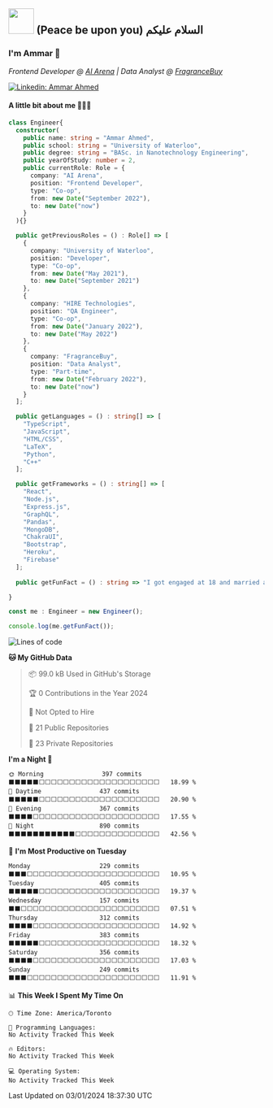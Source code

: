 <h2 align="left">
<img src="https://media4.giphy.com/media/Q1C6xwOPXC7tNToIte/giphy.gif?cid=ecf05e47dflkymfd1srru6oarh8wpsf7omdct4gzd1cmq086&rid=giphy.gif&ct=s" width="50"> (Peace be upon you) السلام عليكم
</h2>

### I'm Ammar 👋

*Frontend Developer @ [AI Arena](https://docs.aiarena.io/) | Data Analyst @ [FragranceBuy](https://fragrancebuy.ca)*

[![Linkedin: Ammar Ahmed](https://img.shields.io/badge/-Ammar_Ahmed-blue?style=flat-square&logo=Linkedin&logoColor=white&link=https://www.linkedin.com/in/ammarahmed03/)](https://www.linkedin.com/in/ammarahmed03)

#### A little bit about me 👨🏾‍💻
```typescript
class Engineer{
  constructor(
    public name: string = "Ammar Ahmed",
    public school: string = "University of Waterloo",
    public degree: string = "BASc. in Nanotechnology Engineering",
    public yearOfStudy: number = 2,
    public currentRole: Role = {
      company: "AI Arena",
      position: "Frontend Developer",
      type: "Co-op",
      from: new Date("September 2022"),
      to: new Date("now")
    }
  ){}

  public getPreviousRoles = () : Role[] => [
    {
      company: "University of Waterloo",
      position: "Developer",
      type: "Co-op",
      from: new Date("May 2021"),
      to: new Date("September 2021")
    },
    {
      company: "HIRE Technologies",
      position: "QA Engineer",
      type: "Co-op",
      from: new Date("January 2022"),
      to: new Date("May 2022")
    },
    {
      company: "FragranceBuy",
      position: "Data Analyst",
      type: "Part-time",
      from: new Date("February 2022"),
      to: new Date("now")
    }
  ];

  public getLanguages = () : string[] => [
    "TypeScript",
    "JavaScript",
    "HTML/CSS",
    "LaTeX",
    "Python",
    "C++"
  ];

  public getFrameworks = () : string[] => [
    "React",
    "Node.js",
    "Express.js",
    "GraphQL",
    "Pandas",
    "MongoDB",
    "ChakraUI",
    "Bootstrap",
    "Heroku",
    "Firebase"
  ];
  
  public getFunFact = () : string => "I got engaged at 18 and married at 20 years old";

}

const me : Engineer = new Engineer();

console.log(me.getFunFact());
```


<!--START_SECTION:waka-->
![Lines of code](https://img.shields.io/badge/From%20Hello%20World%20I%27ve%20Written-11.9%20million%20lines%20of%20code-blue)

**🐱 My GitHub Data** 

> 📦 99.0 kB Used in GitHub's Storage 
 > 
> 🏆 0 Contributions in the Year 2024
 > 
> 🚫 Not Opted to Hire
 > 
> 📜 21 Public Repositories 
 > 
> 🔑 23 Private Repositories 
 > 
**I'm a Night 🦉** 

```text
🌞 Morning                397 commits         ⬛⬛⬛⬛⬛⬜⬜⬜⬜⬜⬜⬜⬜⬜⬜⬜⬜⬜⬜⬜⬜⬜⬜⬜⬜   18.99 % 
🌆 Daytime                437 commits         ⬛⬛⬛⬛⬛⬜⬜⬜⬜⬜⬜⬜⬜⬜⬜⬜⬜⬜⬜⬜⬜⬜⬜⬜⬜   20.90 % 
🌃 Evening                367 commits         ⬛⬛⬛⬛⬜⬜⬜⬜⬜⬜⬜⬜⬜⬜⬜⬜⬜⬜⬜⬜⬜⬜⬜⬜⬜   17.55 % 
🌙 Night                  890 commits         ⬛⬛⬛⬛⬛⬛⬛⬛⬛⬛⬛⬜⬜⬜⬜⬜⬜⬜⬜⬜⬜⬜⬜⬜⬜   42.56 % 
```
📅 **I'm Most Productive on Tuesday** 

```text
Monday                   229 commits         ⬛⬛⬛⬜⬜⬜⬜⬜⬜⬜⬜⬜⬜⬜⬜⬜⬜⬜⬜⬜⬜⬜⬜⬜⬜   10.95 % 
Tuesday                  405 commits         ⬛⬛⬛⬛⬛⬜⬜⬜⬜⬜⬜⬜⬜⬜⬜⬜⬜⬜⬜⬜⬜⬜⬜⬜⬜   19.37 % 
Wednesday                157 commits         ⬛⬛⬜⬜⬜⬜⬜⬜⬜⬜⬜⬜⬜⬜⬜⬜⬜⬜⬜⬜⬜⬜⬜⬜⬜   07.51 % 
Thursday                 312 commits         ⬛⬛⬛⬛⬜⬜⬜⬜⬜⬜⬜⬜⬜⬜⬜⬜⬜⬜⬜⬜⬜⬜⬜⬜⬜   14.92 % 
Friday                   383 commits         ⬛⬛⬛⬛⬛⬜⬜⬜⬜⬜⬜⬜⬜⬜⬜⬜⬜⬜⬜⬜⬜⬜⬜⬜⬜   18.32 % 
Saturday                 356 commits         ⬛⬛⬛⬛⬜⬜⬜⬜⬜⬜⬜⬜⬜⬜⬜⬜⬜⬜⬜⬜⬜⬜⬜⬜⬜   17.03 % 
Sunday                   249 commits         ⬛⬛⬛⬜⬜⬜⬜⬜⬜⬜⬜⬜⬜⬜⬜⬜⬜⬜⬜⬜⬜⬜⬜⬜⬜   11.91 % 
```


📊 **This Week I Spent My Time On** 

```text
🕑︎ Time Zone: America/Toronto

💬 Programming Languages: 
No Activity Tracked This Week

🔥 Editors: 
No Activity Tracked This Week

💻 Operating System: 
No Activity Tracked This Week
```


 Last Updated on 03/01/2024 18:37:30 UTC
<!--END_SECTION:waka-->
